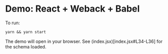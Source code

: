# Demo: React + Weback + Babel

To run:
```
yarn && yarn start
```

The demo will open in your browser. See (index.jsx)[index.jsx#L34-L36] for the schema loaded.

